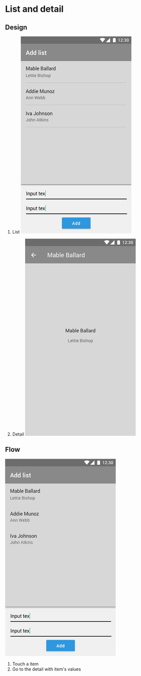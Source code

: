 List and detail
===================

Design
-------------
1. List
![List](./01.png)

2. Detail
![Detail](./03.png)


Flow
----
![Flow](./flow.gif)
1. Touch a item
2. Go to the detail with item's values
